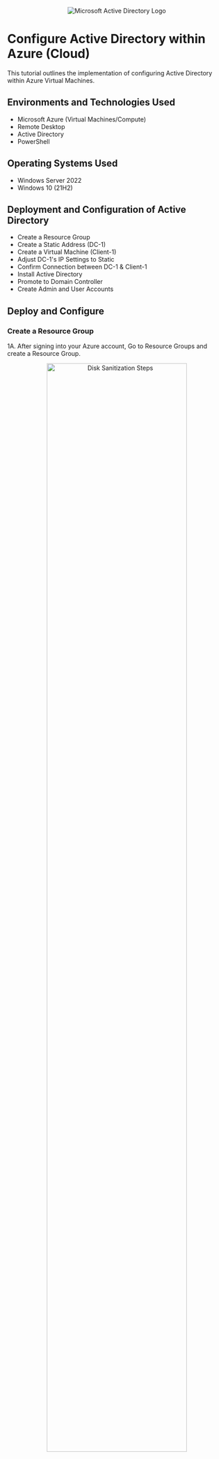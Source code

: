 <p align="center">
<img src="https://i.imgur.com/pU5A58S.png" alt="Microsoft Active Directory Logo"/>
</p>

<h1>Configure Active Directory within Azure (Cloud)</h1>
This tutorial outlines the implementation of configuring Active Directory within Azure Virtual Machines.<br />


<h2>Environments and Technologies Used</h2>

- Microsoft Azure (Virtual Machines/Compute)
- Remote Desktop
- Active Directory 
- PowerShell

<h2>Operating Systems Used </h2>

- Windows Server 2022
- Windows 10 (21H2)

<h2>Deployment and Configuration of Active Directory</h2>

- Create a Resource Group
- Create a Static Address (DC-1)
- Create a Virtual Machine (Client-1)
- Adjust DC-1's IP Settings to Static 
- Confirm Connection between DC-1 & Client-1
- Install Active Directory
- Promote to Domain Controller
- Create Admin and User Accounts

<h2>Deploy and Configure</h2>


<h3>Create a Resource Group</h3>

 
1A. After signing into your Azure account, Go to Resource Groups and create a Resource Group.

<p align="center">
<img src="https://i.imgur.com/8xvnzhz.png" height="80%" width="80%" alt="Disk Sanitization Steps"/>
  
1B.Give your Resource Group a Name (Create Resource Group)
<p align="center">
<img src="https://i.imgur.com/Be0xNy8.png" height="80%" width="80%" alt="Disk Sanitization Steps"/>


<h3>Create a Static Address (DC-1)</h3> 


2A, Create a Virtual Server (DC-1). 
<p align="center">
<img src="https://i.imgur.com/ywweOiG.png" height="80%" width="80%" alt="Disk Sanitization Steps"/>  
<p>

2B. In this tutorial, the original settings will work for both VMs. Be sure to select Windows Server 2022 as the Operating System for DC-1. 
  
<p align="center">
<img src="https://i.imgur.com/iJ1aA01.png" height="80%" width="80%" alt="Disk Sanitization Steps"/>
<p>
<p align="center">
<img src="https://i.imgur.com/opkG2Kl.png" height="80%" width="80%" alt="Disk Sanitization Steps"/> 
</p>
Once you have completed creating DC-1 VM. Go to the VM page to confirm the VM is populating in the correct Resource Group.
<br />


<h3>Create a Virtual Machine (Client-1)</h3>   


3A. Now that DC-1 is been created, It is time to create Client-1. Be sure to make confirm that the Regions and Resource Groups are consistent across both VMs. Then Select Windows 10 as the operating system for Client-1.   
<p align="center">
<img src="https://i.imgur.com/pxQeJyj.png" height="80%" width="80%" alt="Disk Sanitization Steps"/>
</p><p>
<p align="center">
<img src="https://i.imgur.com/8vf4Tqj.png" height="80%" width="80%" alt="Disk Sanitization Steps"/>  
</p>


<h3>Adjust DC-1's IP Settings to Static </h3>



4A. The purpose of setting the DC-1 IP address to Static is so the IP address never changes.
<p></p>
<p align="center">
<img src="https://i.imgur.com/TeVGcb8.png" height="80%" width="80%" alt="Disk Sanitization Steps"/>
<p></p>
  

<h3>Confirm Connectivity Between Client-1 & DC-1</h3>



5A. To test our connectivity, start by logging into Client-1's VM. Once logged in, open a command line. We are using the Powershell application for this example. Then ping DC-1's private IP address.
<p>
<p align="center">
<img src="https://i.imgur.com/atBtEb4.png" height="80%" width="80%" alt="Disk Sanitization Steps"/>
  <p>

5B. As displayed above, DC-1 is not receiving a ping from Cleint-1. This is because DC-1's Windows Firewall is blocking ICMP traffic. To fix this we will need to log into DC-1's VM and change the configuration to allow ICMP traffic.    
</p>

5C. Once logged into DC-1. Type into the Windows search bar WF.MSC(Microsoft Common Console Document). This gives us access to the Domain Controller settings used to enable ICMP. Select Inbound Rules.
<p></p>
<p align="center">
<img src="https://i.imgur.com/TABH1Ux.png" height="80%" width="80%" alt="Disk Sanitization Steps"/>
<p></p>
<p align="center">
5D. Enable both ICMPv4 Core Networking Diagnostics on the local Windows firewall.
<p></p>
<p align="center">
<img src="https://i.imgur.com/5OaH1es.png" height="80%" width="80%" alt="Disk Sanitization Steps"/>
<p></p>
<p align="center">
5E. Once adjusted you can go back to Client-1 and ping DC-1. This time the ping should be received and displayed as such (below). 
<p></p>
<p align="center">
<img src="https://i.imgur.com/SPbz3Ac.png" height="80%" width="80%" alt="Disk Sanitization Steps"/>
<P></P>


<h3>Install Active Directory</h3>


6A. Login to DC-1, Add Roles and Features 
<p align="center">
<img src="https://i.imgur.com/jriNUBO.png" height="80%" width="80%" alt="Disk Sanitization Steps"/>
<p></p>

6B. Select Active Directory Doman Service
<p></p>
<p align="center">
<img src="https://i.imgur.com/rEeHxqM.png" height="80%" width="80%" alt="Disk Sanitization Steps"/>
<p></p>

6C. Confirm & Install 
<p></p>
<p align="center">
<img src="https://i.imgur.com/UJddzZn.png" height="80%" width="80%" alt="Disk Sanitization Steps"/>
  <p></p>
  

<h3>Promote as a Domain Controller </h3>



7A. This is the last step in the installation of Active Directory. Once completed the system should restart. 
<p></p>
<p align="center">
<img src="https://i.imgur.com/O5zmOip.png" height="80%" width="80%" alt="Disk Sanitization Steps"/>
<p></p>

7B. Setup a new forest user name. It can be anything you want in a tutorial setting (mydomain.com). 
<p align="center">
<img src="https://i.imgur.com/bkjWWQS.png" height="80%" width="80%" alt="Disk Sanitization Steps"/>
<p></p>

7C. Login with the context of the domain.
<p align="center">
<img src="https://i.imgur.com/giAZDsK.png" height="80%" width="80%" alt="Disk Sanitization Steps"/>
<p></p> 


<h3>Create Admin and User Accounts </h3>



8A.Create a New Organizational Unit (_Employees)

<p align="center">
<img src="https://i.imgur.com/98b3eyV.png" height="80%" width="80%" alt="Disk Sanitization Steps"/>
  <p></p>
8B. Name Organizational Unit (_Employees)
  <p align="center">
<img src="https://i.imgur.com/hpndyaL.png" height="80%" width="80%" alt="Disk Sanitization Steps"/>
  <p></p>
8C. Create another New Organizational Unit & Name it (_Admins)
  <p align="center">
<img src="https://i.imgur.com/OFe3N4D.png" height="80%" width="80%" alt="Disk Sanitization Steps"/>
  <p></p>
8D. Create a User
  <p align="center">
<img src="https://i.imgur.com/6TyfOKH.png" height="80%" width="80%" alt="Disk Sanitization Steps"/>
  <p></p>
8E. Name the User (John Doe)
  <p align="center">
<img src="https://i.imgur.com/ZQeeDx2.png" height="80%" width="80%" alt="Disk Sanitization Steps"/>
  <p></p>
8F. Confirm The User was created
<p align="center">
<img src="https://i.imgur.com/lMxLxMT.png" height="80%" width="80%" alt="Disk Sanitization Steps"/>
  <p></p>
8G. Give User (John Doe) Domain Admin Access
<p align="center">
<img src="https://i.imgur.com/rhDPwGZ.png" height="80%" width="80%" alt="Disk Sanitization Steps"/>
  <p></p>
8H. Login to VM with User credential. 
<p align="center">
<img src="https://i.imgur.com/Nzu870t.png" height="80%" width="80%" alt="Disk Sanitization Steps"/>
  <p></p>
